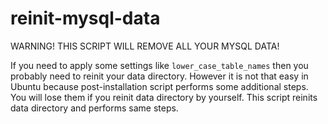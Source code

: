 reinit-mysql-data
=================

WARNING! THIS SCRIPT WILL REMOVE ALL YOUR MYSQL DATA!

If you need to apply some settings like `lower_case_table_names` then you probably need to reinit your data directory.
However it is not that easy in Ubuntu because post-installation script performs some additional steps.
You will lose them if you reinit data directory by yourself.
This script reinits data directory and performs same steps.
